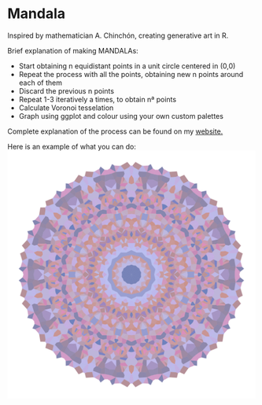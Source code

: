 # Mandala


Inspired by mathematician A. Chinchón, creating generative art in R.

Brief explanation of making MANDALAs:

- Start obtaining n equidistant points in a unit circle centered in (0,0) 
- Repeat the process with all the points, obtaining new n points around each of them
- Discard the previous n points
- Repeat 1-3 iteratively a times, to obtain nª points
- Calculate Voronoi tesselation
- Graph using ggplot and colour using your own custom palettes

Complete explanation of the process can be found on my [website.](https://alishabhimani.ca/mandala/)

Here is an example of what you can do:
![mandala](img/mandala2.png)
